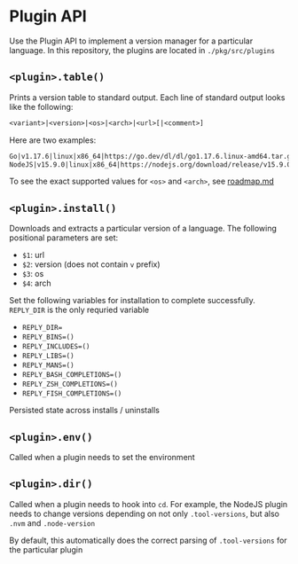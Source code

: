 # Plugin API

Use the Plugin API to implement a version manager for a particular language. In this repository, the plugins are located in `./pkg/src/plugins`

## `<plugin>.table()`

Prints a version table to standard output. Each line of standard output looks like the following:

```txt
<variant>|<version>|<os>|<arch>|<url>[|<comment>]
```

Here are two examples:

```txt
Go|v1.17.6|linux|x86_64|https://go.dev/dl/dl/go1.17.6.linux-amd64.tar.gz
NodeJS|v15.9.0|linux|x86_64|https://nodejs.org/download/release/v15.9.0/node-v15.9.0-linux-x64.tar.gz|2021-02-18
```

To see the exact supported values for `<os>` and `<arch>`, see [roadmap.md](../roadmap.md)

## `<plugin>.install()`

Downloads and extracts a particular version of a language. The following positional parameters are set:

- `$1`: url
- `$2`: version (does not contain `v` prefix)
- `$3`: os
- `$4`: arch

Set the following variables for installation to complete successfully. `REPLY_DIR` is the only requried variable

- `REPLY_DIR=`
- `REPLY_BINS=()`
- `REPLY_INCLUDES=()`
- `REPLY_LIBS=()`
- `REPLY_MANS=()`
- `REPLY_BASH_COMPLETIONS=()`
- `REPLY_ZSH_COMPLETIONS=()`
- `REPLY_FISH_COMPLETIONS=()`

Persisted state across installs / uninstalls

## `<plugin>.env()`

Called when a plugin needs to set the environment

## `<plugin>.dir()`

Called when a plugin needs to hook into `cd`. For example, the NodeJS plugin needs to change versions depending on not only `.tool-versions`, but also `.nvm` and `.node-version`

By default, this automatically does the correct parsing of `.tool-versions` for the particular plugin
